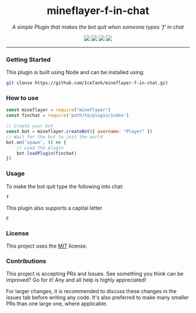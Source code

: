 <h1 align="center">mineflayer-f-in-chat</h1>
<p align="center"><i>A simple Plugin that makes the bot quit when someone types 'f' in chat</i></p>

<p align="center">
  <img src="https://github.com/IceTank/mineflayer-f-in-chat/workflows/Build/badge.svg" />
  <img src="https://img.shields.io/github/repo-size/IceTank/mineflayer-f-in-chat" />
  <img src="https://img.shields.io/github/contributors/IceTank/mineflayer-f-in-chat" />
  <img src="https://img.shields.io/github/license/IceTank/mineflayer-f-in-chat" />
</p>

---

### Getting Started

This plugin is built using Node and can be installed using:
```bash
git clonse https://github.com/IceTank/mineflayer-f-in-chat.git
```

### How to use

```js
const mineflayer = require("mineflayer")
const finchat = require('path/to/plugin/index')

// Create your bot
const bot = mineflayer.createBot({ username: "Player" })
// Wait for the bot to join the world
bot.on('spawn', () => {
    // Load the plugin
    bot.loadPlugin(finchat)
})
```

### Usage

To make the bot quit type the following into chat:
```
f
```

This plugin also supports a capital letter
```
F
```

### License

This project uses the [MIT](https://github.com/TheDudeFromCI/mineflayer-plugin-template/blob/master/LICENSE) license.

### Contributions

This project is accepting PRs and Issues. See something you think can be improved? Go for it! Any and all help is highly appreciated!

For larger changes, it is recommended to discuss these changes in the issues tab before writing any code. It's also preferred to make many smaller PRs than one large one, where applicable.
